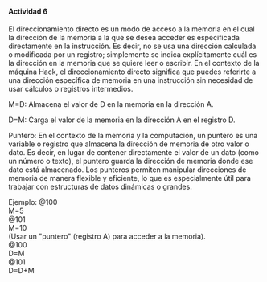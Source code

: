 #### Actividad 6

El direccionamiento directo es un modo de acceso a la memoria en el cual la dirección de la memoria a la que se desea acceder es especificada directamente en la instrucción. Es decir, no se usa una dirección calculada o modificada por un registro; simplemente se indica explícitamente cuál es la dirección en la memoria que se quiere leer o escribir. En el contexto de la máquina Hack, el direccionamiento directo significa que puedes referirte a una dirección específica de memoria en una instrucción sin necesidad de usar cálculos o registros intermedios.

M=D: Almacena el valor de D en la memoria en la dirección A.

D=M: Carga el valor de la memoria en la dirección A en el registro D.

Puntero:
En el contexto de la memoria y la computación, un puntero es una variable o registro que almacena la dirección de memoria de otro valor o dato. Es decir, en lugar de contener directamente el valor de un dato (como un número o texto), el puntero guarda la dirección de memoria donde ese dato está almacenado. Los punteros permiten manipular direcciones de memoria de manera flexible y eficiente, lo que es especialmente útil para trabajar con estructuras de datos dinámicas o grandes.

Ejemplo:
@100  
M=5  
@101  
M=10  
(Usar un "puntero" (registro A) para acceder a la memoria).  
@100         
D=M          
@101  
D=D+M  
